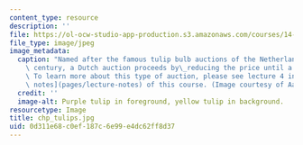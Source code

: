 ```yaml
---
content_type: resource
description: ''
file: https://ol-ocw-studio-app-production.s3.amazonaws.com/courses/14-129-advanced-contract-theory-spring-2005/0d311e68c0ef187c6e99e4dc62ff8d37_chp_tulips.jpg
file_type: image/jpeg
image_metadata:
  caption: "Named after the famous tulip bulb auctions of the Netherlands in the 17th\
    \ century, a Dutch auction proceeds by\_reducing the price until a buyer is found.\
    \ To learn more about this type of auction, please see lecture 4 in the [lecture\
    \ notes](pages/lecture-notes) of this course. (Image courtesy of Aayesha Siddiqui.)"
  credit: ''
  image-alt: Purple tulip in foreground, yellow tulip in background.
resourcetype: Image
title: chp_tulips.jpg
uid: 0d311e68-c0ef-187c-6e99-e4dc62ff8d37
---
```

